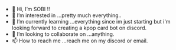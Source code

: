 - 👋 Hi, I’m SOBI !!
- 👀 I’m interested in ...pretty much everything..
- 🌱 I’m currently learning ...everything since im just starting but i'm looking forward to creating a kpop card bot on discord.
- 💞️ I’m looking to collaborate on ...anything.
- 📫 How to reach me ...reach me on my discord or email.

<!---
sobelita/sobelita is a ✨ special ✨ repository because its `README.md` (this file) appears on your GitHub profile.
You can click the Preview link to take a look at your changes.
--->
